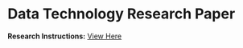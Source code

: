 # Data Technology Research Paper
**Research Instructions:** [View Here](https://github.com/sebastian-huynh/data-technology-information/blob/c064fc7fc2eee8cabf5449eebb4cbc1f325eea29/CIS3050-Project3_Fall_2023.pdf) 
